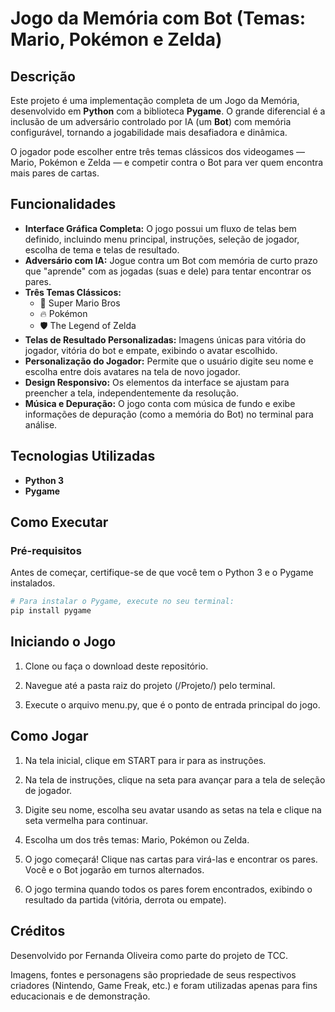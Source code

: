# Jogo da Memória com Bot (Temas: Mario, Pokémon e Zelda)

## Descrição

Este projeto é uma implementação completa de um Jogo da Memória, desenvolvido em **Python** com a biblioteca **Pygame**. O grande diferencial é a inclusão de um adversário controlado por IA (um **Bot**) com memória configurável, tornando a jogabilidade mais desafiadora e dinâmica.

O jogador pode escolher entre três temas clássicos dos videogames — Mario, Pokémon e Zelda — e competir contra o Bot para ver quem encontra mais pares de cartas.

## Funcionalidades

-   **Interface Gráfica Completa:** O jogo possui um fluxo de telas bem definido, incluindo menu principal, instruções, seleção de jogador, escolha de tema e telas de resultado.
-   **Adversário com IA:** Jogue contra um Bot com memória de curto prazo que "aprende" com as jogadas (suas e dele) para tentar encontrar os pares.
-   **Três Temas Clássicos:**
    -   🍄 Super Mario Bros
    -   🔥 Pokémon
    -   🛡️ The Legend of Zelda
-   **Telas de Resultado Personalizadas:** Imagens únicas para vitória do jogador, vitória do bot e empate, exibindo o avatar escolhido.
-   **Personalização do Jogador:** Permite que o usuário digite seu nome e escolha entre dois avatares na tela de novo jogador.
-   **Design Responsivo:** Os elementos da interface se ajustam para preencher a tela, independentemente da resolução.
-   **Música e Depuração:** O jogo conta com música de fundo e exibe informações de depuração (como a memória do Bot) no terminal para análise.

## Tecnologias Utilizadas

-   **Python 3**
-   **Pygame**

## Como Executar

### Pré-requisitos

Antes de começar, certifique-se de que você tem o Python 3 e o Pygame instalados.

```bash
# Para instalar o Pygame, execute no seu terminal:
pip install pygame
```

## Iniciando o Jogo
1. Clone ou faça o download deste repositório.

2. Navegue até a pasta raiz do projeto (/Projeto/) pelo terminal.

3. Execute o arquivo menu.py, que é o ponto de entrada principal do jogo.

## Como Jogar
1. Na tela inicial, clique em START para ir para as instruções.

2. Na tela de instruções, clique na seta para avançar para a tela de seleção de jogador.

3. Digite seu nome, escolha seu avatar usando as setas na tela e clique na seta vermelha para continuar.

4. Escolha um dos três temas: Mario, Pokémon ou Zelda.

5. O jogo começará! Clique nas cartas para virá-las e encontrar os pares. Você e o Bot jogarão em turnos alternados.

6. O jogo termina quando todos os pares forem encontrados, exibindo o resultado da partida (vitória, derrota ou empate).


## Créditos
Desenvolvido por Fernanda Oliveira como parte do projeto de TCC.

Imagens, fontes e personagens são propriedade de seus respectivos criadores (Nintendo, Game Freak, etc.) e foram utilizadas apenas para fins educacionais e de demonstração.
